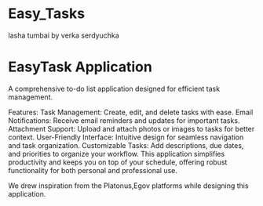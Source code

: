 # Easy_Tasks
 
lasha tumbai by verka serdyuchka
# EasyTask Application

A comprehensive to-do list application designed for efficient task management.

Features:
Task Management: Create, edit, and delete tasks with ease.
Email Notifications: Receive email reminders and updates for important tasks.
Attachment Support: Upload and attach photos or images to tasks for better context.
User-Friendly Interface: Intuitive design for seamless navigation and task organization.
Customizable Tasks: Add descriptions, due dates, and priorities to organize your workflow.
This application simplifies productivity and keeps you on top of your schedule, offering robust functionality for both personal and professional use.

We drew inspiration from the Platonus,Egov platforms while designing this application.
